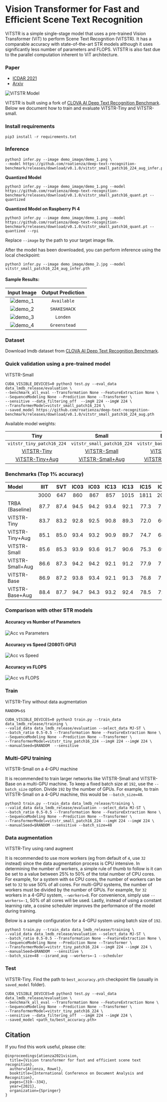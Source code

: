 # Vision Transformer for Fast and Efficient Scene Text Recognition

ViTSTR is a simple single-stage model that uses a pre-trained Vision Transformer (ViT) to perform Scene Text Recognition (ViTSTR). It has a comparable accuracy with state-of-the-art STR models although it uses significantly less number of parameters and FLOPS. ViTSTR is also fast due to the parallel computation inherent to ViT architecture. 

### Paper
* [ICDAR 2021](https://link.springer.com/chapter/10.1007/978-3-030-86549-8_21)
* [Arxiv](https://arxiv.org/abs/2105.08582)

![ViTSTR Model](figures/vitstr_model.png)

ViTSTR is built using a fork of [CLOVA AI Deep Text Recognition Benchmark](https://github.com/clovaai/deep-text-recognition-benchmark). Below we document how to train and evaluate ViTSTR-Tiny and ViTSTR-small.

### Install requirements

```
pip3 install -r requirements.txt
```

### Inference

```
python3 infer.py --image demo_image/demo_1.png \
--model https://github.com/roatienza/deep-text-recognition-benchmark/releases/download/v0.1.0/vitstr_small_patch16_224_aug_infer.pth
```

**Quantized Model**

```
python3 infer.py --image demo_image/demo_1.png --model  https://github.com/roatienza/deep-text-recognition-benchmark/releases/download/v0.1.0/vitstr_small_patch16_quant.pt --quantized
```

**Quantized Model on Raspberry Pi 4**

```
python3 infer.py --image demo_image/demo_1.png --model  https://github.com/roatienza/deep-text-recognition-benchmark/releases/download/v0.1.0/vitstr_small_patch16_quant.pt --quantized --rpi
```


Replace `--image` by the path to your target image file.

After the model has been downloaded, you can perform inference using the local checkpoint:

```
python3 infer.py --image demo_image/demo_2.jpg --model vitstr_small_patch16_224_aug_infer.pth
```

#### Sample Results:
| Input Image | Output Prediction  |
| :---: | :---: |
| ![demo_1](demo_image/demo_1.png) | `Available` |
| ![demo_2](demo_image/demo_2.jpg) | `SHAKESHACK` |
| ![demo_3](demo_image/demo_3.png) | `Londen` |
| ![demo_4](demo_image/demo_4.png) | `Greenstead` |

### Dataset

Download lmdb dataset from [CLOVA AI Deep Text Recognition Benchmark](https://github.com/clovaai/deep-text-recognition-benchmark).

### Quick validation using a pre-trained model 

ViTSTR-Small

```
CUDA_VISIBLE_DEVICES=0 python3 test.py --eval_data data_lmdb_release/evaluation \
--benchmark_all_eval --Transformation None --FeatureExtraction None \
--SequenceModeling None --Prediction None --Transformer \
--sensitive --data_filtering_off  --imgH 224 --imgW 224 \
--TransformerModel=vitstr_small_patch16_224 \ 
--saved_model https://github.com/roatienza/deep-text-recognition-benchmark/releases/download/v0.1.0/vitstr_small_patch16_224_aug.pth
```

Available model weights:

| Tiny | Small  | Base |
| :---: | :---: | :---: |
| `vitstr_tiny_patch16_224` | `vitstr_small_patch16_224` | `vitstr_base_patch16_224`|
|[ViTSTR-Tiny](https://github.com/roatienza/deep-text-recognition-benchmark/releases/download/v0.1.0/vitstr_tiny_patch16_224.pth)|[ViTSTR-Small](https://github.com/roatienza/deep-text-recognition-benchmark/releases/download/v0.1.0/vitstr_small_patch16_224.pth)|[ViTSTR-Base](https://github.com/roatienza/deep-text-recognition-benchmark/releases/download/v0.1.0/vitstr_base_patch16_224.pth)|
|[ViTSTR-Tiny+Aug](https://github.com/roatienza/deep-text-recognition-benchmark/releases/download/v0.1.0/vitstr_tiny_patch16_224_aug.pth)|[ViTSTR-Small+Aug](https://github.com/roatienza/deep-text-recognition-benchmark/releases/download/v0.1.0/vitstr_small_patch16_224_aug.pth)|[ViTSTR-Base+Aug](https://github.com/roatienza/deep-text-recognition-benchmark/releases/download/v0.1.0/vitstr_base_patch16_224_aug.pth)|


### Benchmarks (Top 1% accuracy)

| Model | IIIT | SVT | IC03 | IC03 | IC13 | IC13 | IC15 | IC15 | SVTP | CT | Acc | Std
| :--- | :---: | :---: | :---: | :---: | :--: | :--: | :---: | :---: | :---: | :---: | :---: | :--: |
|  | 3000 | 647 | 860 | 867 | 857 |1015 |1811 |2077 |645 |288 |% |  %|
| TRBA (Baseline) | 87.7	|87.4	|94.5	|94.2	|93.4	|92.1	|77.3	|71.6	|78.1	|75.5	|84.3	|0.1
| ViTSTR-Tiny | 83.7 | 83.2 | 92.8 | 92.5 | 90.8 | 89.3 | 72.0 | 66.4 | 74.5 | 65.0 | 80.3| 0.2
| ViTSTR-Tiny+Aug | 85.1	|85.0	|93.4	|93.2	|90.9	|89.7	|74.7	|68.9	|78.3	|74.2	|82.1	|0.1
| ViTSTR-Small | 85.6	|85.3	|93.9	|93.6	|91.7	|90.6	|75.3	|69.5	|78.1	|71.3	|82.6	|0.3
| ViTSTR-Small+Aug  | 86.6	|87.3	|94.2	|94.2	|92.1	|91.2	|77.9	|71.7	|81.4	|77.9	|84.2	|0.1
| ViTSTR-Base  | 86.9	|87.2	|93.8	|93.4	|92.1	|91.3	|76.8	|71.1	|80.0	|74.7	|83.7	|0.1
| ViTSTR-Base+Aug  | 88.4	|87.7	|94.7	|94.3	|93.2	|92.4	|78.5	|72.6	|81.8	|81.3	|85.2	|0.1


### Comparison with other STR models

#### Accuracy vs Number of Parameters

![Acc vs Parameters](https://github.com/roatienza/deep-text-recognition-benchmark/blob/master/scripts/paper/Accuracy_vs_Number_of_Parameters.png)

#### Accuracy vs Speed (2080Ti GPU)
![Acc vs Speed](https://github.com/roatienza/deep-text-recognition-benchmark/blob/master/scripts/paper/Accuracy_vs_Msec_per_Image.png)

#### Accuracy vs FLOPS
![Acc vs FLOPS](https://github.com/roatienza/deep-text-recognition-benchmark/blob/master/scripts/paper/Accuracy_vs_GFLOPS.png)

### Train

ViTSTR-Tiny without data augmentation 

```
RANDOM=$$

CUDA_VISIBLE_DEVICES=0 python3 train.py --train_data data_lmdb_release/training \
--valid_data data_lmdb_release/evaluation --select_data MJ-ST \
--batch_ratio 0.5-0.5 --Transformation None --FeatureExtraction None \ 
--SequenceModeling None --Prediction None --Transformer \
--TransformerModel=vitstr_tiny_patch16_224 --imgH 224 --imgW 224 \
--manualSeed=$RANDOM  --sensitive
```

### Multi-GPU training

ViTSTR-Small on a 4-GPU machine

It is recommended to train larger networks like ViTSTR-Small and ViTSTR-Base on a multi-GPU machine. To keep a fixed batch size at `192`, use the `--batch_size` option. Divide `192` by the number of GPUs. For example, to train ViTSTR-Small on a 4-GPU machine, this would be `--batch_size=48`.

```
python3 train.py --train_data data_lmdb_release/training \
--valid_data data_lmdb_release/evaluation --select_data MJ-ST \
--batch_ratio 0.5-0.5 --Transformation None --FeatureExtraction None \
--SequenceModeling None --Prediction None --Transformer \
--TransformerModel=vitstr_small_patch16_224 --imgH 224 --imgW 224 \
--manualSeed=$RANDOM --sensitive --batch_size=48
```

### Data augmentation 

ViTSTR-Tiny using rand augment

It is recommended to use more workers (eg from default of `4`, use `32` instead) since the data augmentation process is CPU intensive. In determining the number of workers, a simple rule of thumb to follow is it can be set to a value between 25% to 50% of the total number of CPU cores. For example, for a system with `64` CPU cores, the number of workers can be set to `32` to use 50% of all cores.  For multi-GPU systems, the number of workers must be divided by the number of GPUs. For example, for `32` workers in a 4-GPU system, `--workers=8`. For convenience, simply use `--workers=-1`, 50% of all cores will be used. Lastly, instead of using a constant learning rate, a cosine scheduler improves the performance of the model during training.

Below is a sample configuration for a 4-GPU system using batch size of `192`.

```
python3 train.py --train_data data_lmdb_release/training \
--valid_data data_lmdb_release/evaluation --select_data MJ-ST \
--batch_ratio 0.5-0.5 --Transformation None --FeatureExtraction None \
--SequenceModeling None --Prediction None --Transformer \
--TransformerModel=vitstr_tiny_patch16_224 --imgH 224 --imgW 224 \
--manualSeed=$RANDOM  --sensitive \
--batch_size=48 --isrand_aug --workers=-1 --scheduler
```


### Test

ViTSTR-Tiny. Find the path to `best_accuracy.pth` checkpoint file (usually in `saved_model` folder).

```
CUDA_VISIBLE_DEVICES=0 python3 test.py --eval_data data_lmdb_release/evaluation \
--benchmark_all_eval --Transformation None --FeatureExtraction None \
--SequenceModeling None --Prediction None --Transformer \
--TransformerModel=vitstr_tiny_patch16_224 \
--sensitive --data_filtering_off  --imgH 224 --imgW 224 \
--saved_model <path_to/best_accuracy.pth>
```


## Citation
If you find this work useful, please cite:

```
@inproceedings{atienza2021vision,
  title={Vision transformer for fast and efficient scene text recognition},
  author={Atienza, Rowel},
  booktitle={International Conference on Document Analysis and Recognition},
  pages={319--334},
  year={2021},
  organization={Springer}
}
```
